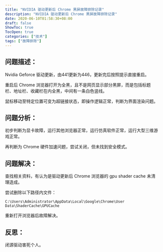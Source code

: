 ```yaml
---
title: "NVIDIA 驱动更新后 Chrome 黑屏故障排除记录"
description: "NVIDIA 驱动更新后 Chrome 黑屏故障排除记录"
date: 2020-06-10T01:58:30+08:00
draft: false
ShowToc: true
TocOpen: true
categories: ["技术"]
tags: ["故障排除"]
---
```


## 问题描述：

Nvidia Geforce 驱动更新，由441更新为446，更新完后按照提示直接重启。

重启后 Chrome 浏览器打开为全黑，且不是网页显示部分黑屏，而是包括标题栏、地址栏、收藏栏在内全黑，中间有一条白色竖线。

鼠标移动至特定位置可变为超链接状态，即操作逻辑正常，判断为界面渲染问题。

## 问题分析：

初步判断为显卡故障，运行其他浏览器正常，运行仿真软件正常，运行大型三维游戏正常。

再判断为 Chrome 硬件加速问题，尝试关闭，但未找到安全模式。

## 问题解决：

查找相关资料，有认为是驱动更新后 Chrome 浏览器的 gpu shader cache 未清理造成。

尝试删除以下路径内文件：

` C:\Users\Administrator\AppData\Local\Google\Chrome\User Data\ShaderCache\GPUCache `

重新打开浏览器后故障解决。

## 反思：

闭源驱动害死个人。
